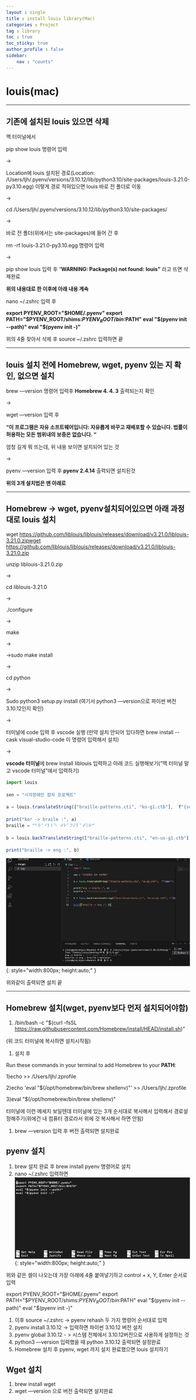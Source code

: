 ```yaml
---
layout : single
title : install louis library(Mac)
categories : Project
tag : library
toc : true
toc_sticky: true 
author_profile : false
sidebar:
    nav : "counts"
---
```



# louis(mac)

---

## **기존에 설치된 louis 있으면 삭제**

맥 터미널에서

pip show louis 명령어 입력 

→ 

Location에 louis 설치된 경로(Location: /Users/ljh/.pyenv/versions/3.10.12/lib/python3.10/site-packages/louis-3.21.0-py3.10.egg) 이렇게 경로 적혀있으면 louis 바로 전 폴더로 이동 

→

cd /Users/ljh/.pyenv/versions/3.10.12/lib/python3.10/site-packages/

→

바로 전 폴더(위에서는 site-packages)에 들어 간 후 

rm -rf louis-3.21.0-py3.10.egg 명령어 입력

→ 

pip show louis 입력 후 “**WARNING: Package(s) not found:** **louis”** 라고 뜨면 삭제완료

**위의 내용대로 한 이후에 아래 내용 계속**

nano ~/.zshrc 입력 후

**export PYENV_ROOT="$HOME/.pyenv"
export PATH="$PYENV_ROOT/shims:$PYENV_ROOT/bin:$PATH"
eval "$(pyenv init --path)"
eval "$(pyenv init -)"**

위의 4줄 찾아서 삭제 후 source ~/.zshrc 입력하면 끝

---

## **louis 설치 전에 Homebrew, wget, pyenv 있는 지 확인, 없으면 설치**

brew —version 명령어 입력후 **Homebrew 4. 4. 3**  출력되는지 확인

→

wget —version 입력 후 

**“이 프로그램은 자유 소프트웨어입니다: 자유롭게 바꾸고 재배포할 수 있습니다.
법률이 허용하는 모든 범위내의 보증은 없습니다. “** 

엄청 길게 뭐 뜨는데, 위 내용 보이면 설치되어 있는 것

→

pyenv —version 입력 후 **pyenv 2.4.14** 출력되면 설치된것

**위의 3개 설치법은 맨 아래로**

---

## Homebrew → wget, pyenv설치되어있으면 아래 과정대로 louis 설치

wget https://github.com/liblouis/liblouis/releases/download/v3.21.0/liblouis-3.21.0.zipwget https://github.com/liblouis/liblouis/releases/download/v3.21.0/liblouis-3.21.0.zip

unzip liblouis-3.21.0.zip

→

cd liblouis-3.21.0

→

./configure

→

make

→

→sudo make install

→

cd python

→

Sudo python3 setup.py install (여기서 python3 —version으로 파이썬 버전 3.10.12인지 확인)

→

터미널에 code 입력 후 vscode 실행 (만약 설치 안되어 있다하면 brew install --cask visual-studio-code 이 명령어 입력해서 설치)

→

**vscode 터미널**에 brew install liblouis 입력하고 아래 코드 실행해보기(”맥 터미널 말고 vscode 터미널”에서 입력하기)

```jsx
import louis

sen = "시각장애인 점자 프로젝트"

a = louis.translateString(["braille-patterns.cti", "ko-g1.ctb"],  f"{sen}")

print("kor -> braile :", a)
braille = "⠃⠗⠁⠊⠇⠇⠑⠀⠞⠗⠁⠝⠎⠇⠁⠞⠕⠗"

b = louis.backTranslateString(["braille-patterns.cti", "en-us-g1.ctb"], f"{braille}")

print("braille -> eng :", b)
```

![](/images/louis1.png){: style="width:800px; height:auto;" }

위와같이 출력되면 설치 끝

---

## Homebrew 설치(wget, pyenv보다 먼저 설치되어야함)

1. /bin/bash -c "$(curl -fsSL https://raw.githubusercontent.com/Homebrew/install/HEAD/install.sh)" 

(위 코드 터미널에 복사하면 설치시작됨)

1. 설치 후 

Run these commands in your terminal to add Homebrew to your **PATH**:

1)echo >> /Users/ljh/.zprofile

2)echo 'eval "$(/opt/homebrew/bin/brew shellenv)"' >> /Users/ljh/.zprofile

3)eval "$(/opt/homebrew/bin/brew shellenv)"

터미널에 이런 메세지 보일텐데 터미널에 있는 3개 순서대로 복사해서 입력해서 경로설정해주기(위에건 내 컴퓨터 경로라서 위에 것 복사해서 하면 안됨)

1. brew —version 입력 후 버전 출력되면 설치완료

## pyenv 설치

1. brew 설치 완료 후 brew install pyenv 명령어로 설치
2. nano ~/.zshrc 입력하면 
    ![](/images/louis2.png){: style="width:800px; height:auto;" }
    

위와 같은 셀이 나오는데 가장 아래에 4줄 붙여넣기하고 control + x, Y, Enter 순서로 입력

export PYENV_ROOT="$HOME/.pyenv"
export PATH="$PYENV_ROOT/shims:$PYENV_ROOT/bin:$PATH"
eval "$(pyenv init --path)"
eval "$(pyenv init -)"

1. 이후 source ~/.zshrc → pyenv rehash  두 가지 명령어 순서대로 입력
2. pyenv install 3.10.12 → 입력하면 파이썬 3.10.12 버전 설치
3. pyenv global 3.10.12 - > 시스템 전체에서 3.10.12버전으로 사용하게 설정하는 것
4. python3 —version 입력했을 때 python 3.10.12 출력되면 설정완료
5. Homebrew 설치 후 pyenv, wget 까지 설치 완료했으면 louis 설치하기

## Wget 설치

1. brew install wget
2. wget —version 으로 버전 출력되면 설치완료